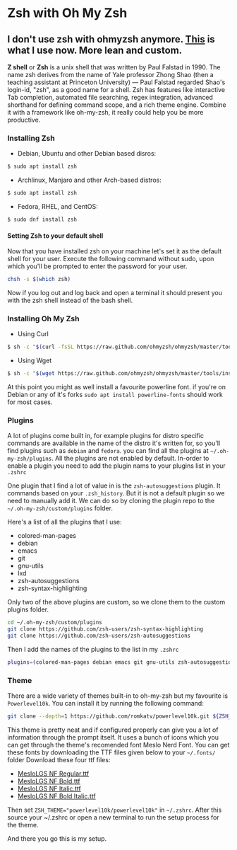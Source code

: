 # Zsh with Oh My Zsh

## I don't use zsh with ohmyzsh anymore. [This](https://gitlab.com/avron/zsh) is what I use now. More lean and custom.

**Z shell** or **Zsh** is a unix shell that was written by Paul Falstad in 1990. The name zsh derives from the name of Yale professor Zhong Shao (then a teaching assistant at Princeton University) — Paul Falstad regarded Shao's login-id, "zsh", as a good name for a shell.
Zsh has features like interactive Tab completion, automated file searching, regex integration, advanced shorthand for defining command scope, and a rich theme engine. Combine it with a framework like oh-my-zsh, it really could help you be more productive.

### Installing Zsh
- Debian, Ubuntu and other Debian based disros:
```bash
$ sudo apt install zsh
```
- Archlinux, Manjaro and other Arch-based distros:
```bash
$ sudo apt install zsh
```
- Fedora, RHEL, and CentOS:
```bash
$ sudo dnf install zsh
```
#### Setting Zsh to your default shell
Now that you have installed zsh on your machine let's set it as the default shell for your user. Execute the following command without sudo, upon which you'll be prompted to enter the password for your user.
```bash
chsh -s $(which zsh)
```
Now if you log out and log back and open a terminal it should present you with the zsh shell instead of the bash shell.

### Installing Oh My Zsh
- Using Curl
```bash
$ sh -c "$(curl -fsSL https://raw.github.com/ohmyzsh/ohmyzsh/master/tools/install.sh)"
```
- Using Wget
```bash
$ sh -c "$(wget https://raw.github.com/ohmyzsh/ohmyzsh/master/tools/install.sh -O -)"
```

At this point you might as well install a favourite powerline font. if you're on Debian or any of it's forks `sudo apt install powerline-fonts` should work for most cases.

### Plugins
A lot of plugins come built in, for example plugins for distro specific commands are available in the name of the distro it's written for, so you'll find plugins such as `debian` and `fedora`. you can find all the plugins at `~/.oh-my-zsh/plugins`. All the plugins are not enabled by default. In-order to enable a plugin you need to add the plugin nams to your plugins list in your `.zshrc`

One plugin that I find a lot of value in is the `zsh-autosuggestions` plugin. It commands based on your `.zsh_history`. But it is not a default plugin so we need to manually add it. We can do so by cloning the plugin repo to the `~/.oh-my-zsh/custom/plugins` folder. 

Here's a list of all the plugins that I use:
- colored-man-pages
- debian 
- emacs 
- git
- gnu-utils
- lxd 
- zsh-autosuggestions
- zsh-syntax-highlighting 

Only two of the above plugins are custom, so we clone them to the custom plugins folder.
```bash
cd ~/.oh-my-zsh/custom/plugins
git clone https://github.com/zsh-users/zsh-syntax-highlighting
git clone https://github.com/zsh-users/zsh-autosuggestions
```
Then I add the names of the plugins to the list in my `.zshrc`
```bash
plugins=(colored-man-pages debian emacs git gnu-utils zsh-autosuggestions zsh-syntax-highlighting )
```
### Theme
There are a wide variety of themes built-in to oh-my-zsh but my favourite is `Powerlevel10k`. You can install it by running the following command:
```bash
git clone --depth=1 https://github.com/romkatv/powerlevel10k.git ${ZSH_CUSTOM:-$HOME/.oh-my-zsh/custom}/themes/powerlevel10k
```
This theme is pretty neat and if configured properly can give you a lot of information through the prompt itself. It uses a bunch of icons which you can get through the theme's recomended font Meslo Nerd Font. You can get these fonts by downloading the TTF files given below to your `~/.fonts/` folder
Download these four ttf files:
- [MesloLGS NF Regular.ttf](https://github.com/romkatv/powerlevel10k-media/raw/master/MesloLGS%20NF%20Regular.ttf)
- [MesloLGS NF Bold.ttf]( https://github.com/romkatv/powerlevel10k-media/raw/master/MesloLGS%20NF%20Bold.ttf)
- [MesloLGS NF Italic.ttf]( https://github.com/romkatv/powerlevel10k-media/raw/master/MesloLGS%20NF%20Italic.ttf)
- [MesloLGS NF Bold Italic.ttf]( https://github.com/romkatv/powerlevel10k-media/raw/master/MesloLGS%20NF%20Bold%20Italic.ttf)

Then set `ZSH_THEME="powerlevel10k/powerlevel10k"` in `~/.zshrc`.
After this source your ~/.zshrc or open a new terminal to run the setup process for the theme.

And there you go this is my setup.
